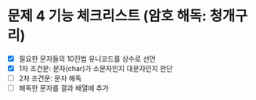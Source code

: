 # 문제 4 기능 체크리스트 (암호 해독: 청개구리)
- [x] 필요한 문자들의 10진법 유니코드를 상수로 선언
- [x] 1차 조건문: 문자(char)가 소문자인지 대문자인지 판단
- [ ] 2차 조건문: 문자 해독
- [ ] 해독한 문자를 결과 배열에 추가